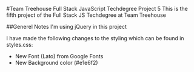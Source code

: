 #Team Treehouse Full Stack JavaScript Techdegree Project 5
This is the fifth project of the Full Stack JS Techdegree at Team Treehouse

##Generel Notes
I'm using jQuery in this project

I have made the following changes to the styling which can be found in styles.css:
 - New Font (Lato) from Google Fonts
 - New Background color (#e1e6f2)
